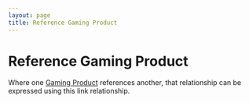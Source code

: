 ```yaml
---
layout: page
title: Reference Gaming Product
---
```

# Reference Gaming Product

Where one [Gaming Product](../concepts/gaming-product) references another, that relationship can be expressed using this link relationship.
